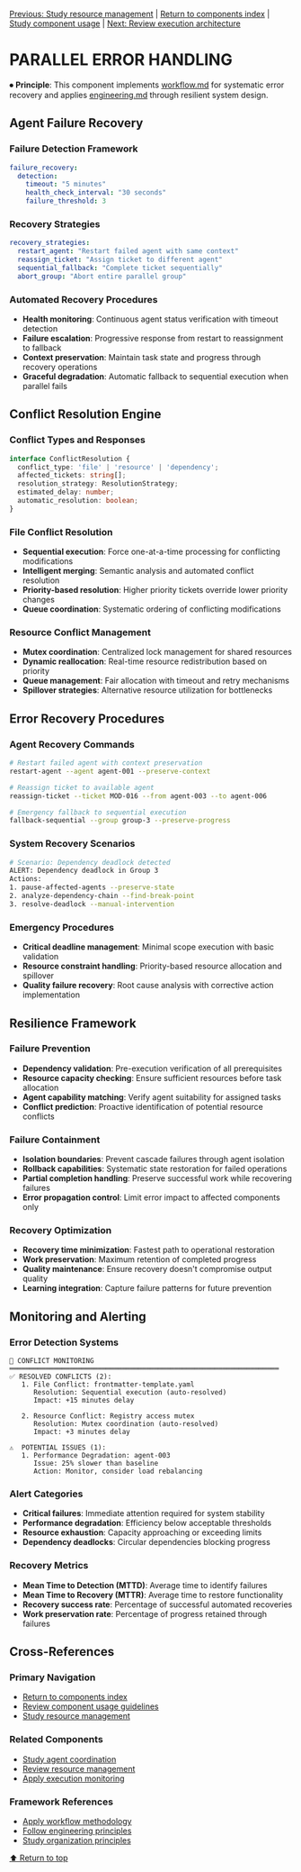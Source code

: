 
[Previous: Study resource management](parallel-resource-management.md) | [Return to components index](README.md) | [Study component usage](../../components/COMPONENT_USAGE.md) | [Next: Review execution architecture](execution-architecture-core.md)

# PARALLEL ERROR HANDLING

⏺ **Principle**: This component implements [workflow.md](../../principles/workflow.md) for systematic error recovery and applies [engineering.md](../../principles/engineering.md) through resilient system design.

## Agent Failure Recovery

### Failure Detection Framework
```yaml
failure_recovery:
  detection:
    timeout: "5 minutes"
    health_check_interval: "30 seconds"
    failure_threshold: 3
```

### Recovery Strategies
```yaml
recovery_strategies:
  restart_agent: "Restart failed agent with same context"
  reassign_ticket: "Assign ticket to different agent"
  sequential_fallback: "Complete ticket sequentially"
  abort_group: "Abort entire parallel group"
```

### Automated Recovery Procedures
- **Health monitoring**: Continuous agent status verification with timeout detection
- **Failure escalation**: Progressive response from restart to reassignment to fallback
- **Context preservation**: Maintain task state and progress through recovery operations
- **Graceful degradation**: Automatic fallback to sequential execution when parallel fails

## Conflict Resolution Engine

### Conflict Types and Responses
```typescript
interface ConflictResolution {
  conflict_type: 'file' | 'resource' | 'dependency';
  affected_tickets: string[];
  resolution_strategy: ResolutionStrategy;
  estimated_delay: number;
  automatic_resolution: boolean;
}
```

### File Conflict Resolution
- **Sequential execution**: Force one-at-a-time processing for conflicting modifications
- **Intelligent merging**: Semantic analysis and automated conflict resolution
- **Priority-based resolution**: Higher priority tickets override lower priority changes
- **Queue coordination**: Systematic ordering of conflicting modifications

### Resource Conflict Management
- **Mutex coordination**: Centralized lock management for shared resources
- **Dynamic reallocation**: Real-time resource redistribution based on priority
- **Queue management**: Fair allocation with timeout and retry mechanisms
- **Spillover strategies**: Alternative resource utilization for bottlenecks

## Error Recovery Procedures

### Agent Recovery Commands
```bash
# Restart failed agent with context preservation
restart-agent --agent agent-001 --preserve-context

# Reassign ticket to available agent
reassign-ticket --ticket MOD-016 --from agent-003 --to agent-006

# Emergency fallback to sequential execution
fallback-sequential --group group-3 --preserve-progress
```

### System Recovery Scenarios
```bash
# Scenario: Dependency deadlock detected
ALERT: Dependency deadlock in Group 3
Actions:
1. pause-affected-agents --preserve-state
2. analyze-dependency-chain --find-break-point
3. resolve-deadlock --manual-intervention
```

### Emergency Procedures
- **Critical deadline management**: Minimal scope execution with basic validation
- **Resource constraint handling**: Priority-based resource allocation and spillover
- **Quality failure recovery**: Root cause analysis with corrective action implementation

## Resilience Framework

### Failure Prevention
- **Dependency validation**: Pre-execution verification of all prerequisites
- **Resource capacity checking**: Ensure sufficient resources before task allocation
- **Agent capability matching**: Verify agent suitability for assigned tasks
- **Conflict prediction**: Proactive identification of potential resource conflicts

### Failure Containment
- **Isolation boundaries**: Prevent cascade failures through agent isolation
- **Rollback capabilities**: Systematic state restoration for failed operations
- **Partial completion handling**: Preserve successful work while recovering failures
- **Error propagation control**: Limit error impact to affected components only

### Recovery Optimization
- **Recovery time minimization**: Fastest path to operational restoration
- **Work preservation**: Maximum retention of completed progress
- **Quality maintenance**: Ensure recovery doesn't compromise output quality
- **Learning integration**: Capture failure patterns for future prevention

## Monitoring and Alerting

### Error Detection Systems
```
🚨 CONFLICT MONITORING
═══════════════════════════════════════════════════════════════════
✅ RESOLVED CONFLICTS (2):
   1. File Conflict: frontmatter-template.yaml
      Resolution: Sequential execution (auto-resolved)
      Impact: +15 minutes delay
      
   2. Resource Conflict: Registry access mutex
      Resolution: Mutex coordination (auto-resolved)
      Impact: +3 minutes delay

⚠️  POTENTIAL ISSUES (1):
   1. Performance Degradation: agent-003
      Issue: 25% slower than baseline
      Action: Monitor, consider load rebalancing
```

### Alert Categories
- **Critical failures**: Immediate attention required for system stability
- **Performance degradation**: Efficiency below acceptable thresholds
- **Resource exhaustion**: Capacity approaching or exceeding limits
- **Dependency deadlocks**: Circular dependencies blocking progress

### Recovery Metrics
- **Mean Time to Detection (MTTD)**: Average time to identify failures
- **Mean Time to Recovery (MTTR)**: Average time to restore functionality
- **Recovery success rate**: Percentage of successful automated recoveries
- **Work preservation rate**: Percentage of progress retained through failures

## Cross-References

### Primary Navigation
- [Return to components index](README.md)
- [Review component usage guidelines](../../components/COMPONENT_USAGE.md)
- [Study resource management](parallel-resource-management.md)

### Related Components
- [Study agent coordination](parallel-agent-coordination.md)
- [Review resource management](parallel-resource-management.md)
- [Apply execution monitoring](execution-control-commands.md)

### Framework References
- [Apply workflow methodology](../../principles/workflow.md)
- [Follow engineering principles](../../principles/engineering.md)
- [Study organization principles](../../principles/organization.md)

[⬆ Return to top](#parallel-error-handling)
